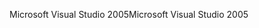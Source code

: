 <span data-ttu-id="44526-101">Microsoft Visual Studio 2005</span><span class="sxs-lookup"><span data-stu-id="44526-101">Microsoft Visual Studio 2005</span></span>